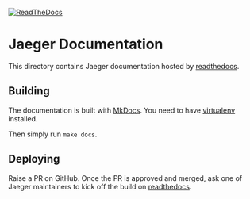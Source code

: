 [![ReadTheDocs][doc-img]][doc]

# Jaeger Documentation

This directory contains Jaeger documentation hosted by [readthedocs][doc].

## Building

The documentation is built with [MkDocs](http://www.mkdocs.org/).
You need to have [virtualenv](https://virtualenv.pypa.io/en/stable/) installed.

Then simply run `make docs`.

## Deploying

Raise a PR on GitHub. Once the PR is approved and merged,
ask one of Jaeger maintainers to kick off the build on [readthedocs][doc].

[doc-img]: https://readthedocs.org/projects/jaeger/badge/?version=latest
[doc]: http://jaeger.readthedocs.org/en/latest/
